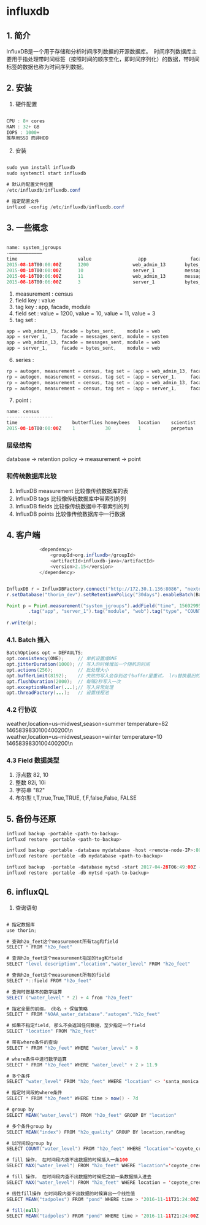 # influxdb

## 1. 简介
InfluxDB是一个用于存储和分析时间序列数据的开源数据库。　时间序列数据库主要用于指处理带时间标签（按照时间的顺序变化，即时间序列化）的数据，带时间标签的数据也称为时间序列数据。

## 2. 安装
1. 硬件配置
```java  

CPU : 8+ cores
RAM : 32+ GB
IOPS : 1000+  
推荐用SSD 而非HDD

```

2. 安装
```java  

sudo yum install influxdb
sudo systemctl start influxdb

# 默认的配置文件位置
/etc/influxdb/influxdb.conf

# 指定配置文件
influxd -config /etc/influxdb/influxdb.conf

```

## 3. 一些概念

```java  

name: system_jgroups
-————————————
time                      value                 app                facade                module
2015-08-18T00:00:00Z      1200                web_admin_13       bytes_sent              web
2015-08-18T00:00:00Z      10                  server_1           messages_sent           system
2015-08-18T00:06:00Z      11                  web_admin_13       messages_sent           web
2015-08-18T00:06:00Z      3                   server_1           bytes_sent              web

```

1. measurement : census
2. field key : value
3. tag key : app, facade, module
4. field set : value = 1200, value = 10, value = 11, value = 3
5. tag set :   
```java  
app = web_admin_13, facade = bytes_sent,    module = web  
app = server_1,     facade = messages_sent, module = system  
app = web_admin_13, facade = messages_sent, module = web  
app = server_1,     facade = bytes_sent,    module = web  
```

6. series :   
```java  
rp = autogen, measurement = census, tag set = (app = web_admin_13, facade = bytes_sent,    module = web)  
rp = autogen, measurement = census, tag set = (app = server_1,     facade = messages_sent, module = system)  
rp = autogen, measurement = census, tag set = (app = web_admin_13, facade = messages_sent, module = web)  
rp = autogen, measurement = census, tag set = (app = server_1,     facade = bytes_sent,    module = web)  
```

7. point :  
```java  
name: census
-----------------
time                    butterflies honeybees   location    scientist
2015-08-18T00:00:00Z    1           30          1           perpetua
```

### 层级结构
database -> retention policy -> measurement -> point

### 和传统数据库比较
1. InfluxDB measurement 比较像传统数据库的表
2. InfluxDB tags 比较像传统数据库中带索引的列
3. InfluxDB fields 比较像传统数据中不带索引的列
4. InfluxDB points 比较像传统数据库中一行数据

## 4. 客户端

```java  
            <dependency>
                <groupId>org.influxdb</groupId>
                <artifactId>influxdb-java</artifactId>
                <version>2.15</version>
            </dependency>
```

```java  

InfluxDB r = InfluxDBFactory.connect("http://172.30.1.136:8086", "nextop", "nextop");
r.setDatabase("thorin_dev").setRetentionPolicy("30days").enableBatch(BatchOptions.DEFAULTS).enableGzip();

Point p = Point.measurement("system_jgroups").addField("time", 1569299564814L).addField("value", 1024).addField("avg", 0.234d)
		.tag("app", "server_1").tag("module", "web").tag("type", "COUNTER")).tag("facade", "BYTES_SENT").build();
		
r.write(p);
```

### 4.1. Batch 插入

```java  
BatchOptions opt = DEFAULTS;
opt.consistency(ONE);     // 单机设置成ONE
opt.jitterDuration(1000); // 写入的时候增加一个随机的时间
opt.actions(256);         // 批处理大小
opt.bufferLimit(8192);    // 失败的写入会存到这个buffer里重试， lru替换最旧的数据 
opt.flushDuration(2000);  // 每隔2秒写入一次
opt.exceptionHandler(...);// 写入异常处理
opt.threadFactory(...);   // 设置线程池
```

### 4.2 行协议
weather,location=us-midwest,season=summer temperature=82 1465839830100400200\n  
weather,location=us-midwest,season=winter temperature=10 1465839830100400200\n  

### 4.3 Field 数据类型
1. 浮点数   82,  10
2. 整数     82i, 10i
3. 字符串   "82"
4. 布尔型   t,T,true,True,TRUE, f,F,false,False, FALSE

## 5. 备份与还原

```java  
influxd backup -portable <path-to-backup>
influxd restore -portable <path-to-backup>

influxd backup -portable -database mydatabase -host <remote-node-IP>:8088 <path-to-backup>
influxd restore -portable -db mydatabase <path-to-backup>

influxd backup  -portable -database mytsd -start 2017-04-28T06:49:00Z -end 2017-04-28T06:50:00Z <path-to-backup>
influxd restore -portable -db mytsd <path-to-backup>
```

## 6. influxQL

1. 查询语句
```java  

# 指定数据库
use thorin;

# 查询h2o_feet这个measurement所有tag和field
SELECT * FROM "h2o_feet"

# 查询h2o_feet这个measurement指定的tag和field
SELECT "level description","location","water_level" FROM "h2o_feet"

# 查询h2o_feet这个measurement所有的field
SELECT *::field FROM "h2o_feet"

# 查询时做基本的数学运算
SELECT ("water_level" * 2) + 4 from "h2o_feet"

# 指定全量的前缀， db名 + 保留策略 
SELECT * FROM "NOAA_water_database"."autogen"."h2o_feet"

# 如果不指定field, 那么不会返回任何数据，至少指定一个field 
SELECT "location" FROM "h2o_feet"

# 带有where条件的查询
SELECT * FROM "h2o_feet" WHERE "water_level" > 8

# where条件中进行数学运算
SELECT * FROM "h2o_feet" WHERE "water_level" + 2 > 11.9

# 多个条件
SELECT "water_level" FROM "h2o_feet" WHERE "location" <> 'santa_monica' AND (water_level < -0.59 OR water_level > 9.95)

# 指定时间段的where条件
SELECT * FROM "h2o_feet" WHERE time > now() - 7d

# group by 
SELECT MEAN("water_level") FROM "h2o_feet" GROUP BY "location"

# 多个条件group by 
SELECT MEAN("index") FROM "h2o_quality" GROUP BY location,randtag

# 以时间段group by
SELECT COUNT("water_level") FROM "h2o_feet" WHERE "location"='coyote_creek' AND time >= '2015-08-18T00:00:00Z' AND time <= '2015-08-18T00:30:00Z' GROUP BY time(12m)

# fill 操作， 在时间段内查不出数据的时候插入一条100
SELECT MAX("water_level") FROM "h2o_feet" WHERE "location"='coyote_creek' AND time >= '2015-09-18T16:00:00Z' AND time <= '2015-09-18T16:42:00Z' GROUP BY time(12m) fill(100)

# fill 操作， 在时间段内查不出数据的时候把之前一条数据插入进去
SELECT MAX("water_level") FROM "h2o_feet" WHERE location = 'coyote_creek' AND time >= '2015-09-18T16:24:00Z' AND time <= '2015-09-18T16:54:00Z' GROUP BY time(12m) fill(previous)

# 线性fill操作 在时间段内查不出数据的时候算出一个线性值
SELECT MEAN("tadpoles") FROM "pond" WHERE time > '2016-11-11T21:24:00Z' AND time <= '2016-11-11T22:06:00Z' GROUP BY time(12m) fill(linear)

# fill(null)
SELECT MEAN("tadpoles") FROM "pond" WHERE time > '2016-11-11T21:24:00Z' AND time <= '2016-11-11T22:06:00Z' GROUP BY time(12m) fill(null)

```